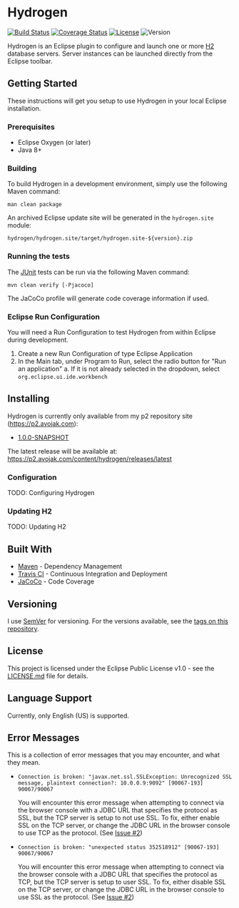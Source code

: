 # Hydrogen

[![Build Status](https://travis-ci.org/avojak/hydrogen.svg?branch=master)](https://travis-ci.org/avojak/hydrogen) [![Coverage Status](https://coveralls.io/repos/github/avojak/hydrogen/badge.svg?branch=master)](https://coveralls.io/github/avojak/hydrogen?branch=master) [![License](https://img.shields.io/badge/license-EPL%201.0-blue.svg)](https://opensource.org/licenses/EPL-1.0) ![Version](https://img.shields.io/badge/version-1.0.0--SNAPSHOT-yellow.svg)

Hydrogen is an Eclipse plugin to configure and launch one or more [H2](http://www.h2database.com/html/main.html) database servers. Server instances can be launched directly from the Eclipse toolbar.

## Getting Started

These instructions will get you setup to use Hydrogen in your local Eclipse installation.

### Prerequisites

 - Eclipse Oxygen (or later)
 - Java 8+
 
### Building

To build Hydrogen in a development environment, simply use the following Maven command:

```
man clean package
```

An archived Eclipse update site will be generated in the `hydrogen.site` module:

```
hydrogen/hydrogen.site/target/hydrogen.site-${version}.zip
```

### Running the tests

The [JUnit](http://junit.org/junit4/) tests can be run via the following Maven command:

```
mvn clean verify [-Pjacoco]
```

The JaCoCo profile will generate code coverage information if used.

### Eclipse Run Configuration

You will need a Run Configuration to test Hydrogen from within Eclipse during development.

1. Create a new Run Configuration of type Eclipse Application
2. In the Main tab, under Program to Run, select the radio button for "Run an application"
	a. If it is not already selected in the dropdown, select `org.eclipse.ui.ide.workbench`

## Installing

Hydrogen is currently only available from my p2 repository site (https://p2.avojak.com): 

 - [1.0.0-SNAPSHOT](https://p2.avojak.com/content/hydrogen/snapshots/1.0.0-SNAPSHOT)

The latest release will be available at: https://p2.avojak.com/content/hydrogen/releases/latest

### Configuration

TODO: Configuring Hydrogen

### Updating H2

TODO: Updating H2

## Built With

* [Maven](https://maven.apache.org/) - Dependency Management
* [Travis CI](https://travis-ci.org) - Continuous Integration and Deployment
* [JaCoCo](http://www.eclemma.org/jacoco/) - Code Coverage

## Versioning

I use [SemVer](http://semver.org/) for versioning. For the versions available, see the [tags on this repository](https://github.com/your/project/tags). 

## License

This project is licensed under the Eclipse Public License v1.0 - see the [LICENSE.md](LICENSE.md) file for details.

## Language Support

Currently, only English (US) is supported.

## Error Messages

This is a collection of error messages that you may encounter, and what they mean.

* `Connection is broken: "javax.net.ssl.SSLException: Unrecognized SSL message, plaintext connection?: 10.0.0.9:9092" [90067-193] 90067/90067`

    You will encounter this error message when attempting to connect via the browser console with a JDBC URL that specifies the protocol as SSL, but the TCP server is setup to not use SSL. To fix, either enable SSL on the TCP server, or change the JDBC URL in the browser console to use TCP as the protocol. (See [Issue #2](https://github.com/avojak/hydrogen/issues/2))

* `Connection is broken: "unexpected status 352518912" [90067-193] 90067/90067`

    You will encounter this error message when attempting to connect via the browser console with a JDBC URL that specifies the protocol as TCP, but the TCP server is setup to user SSL. To fix, either disable SSL on the TCP server, or change the JDBC URL in the browser console to use SSL as the protocol. (See [Issue #2](https://github.com/avojak/hydrogen/issues/2))
